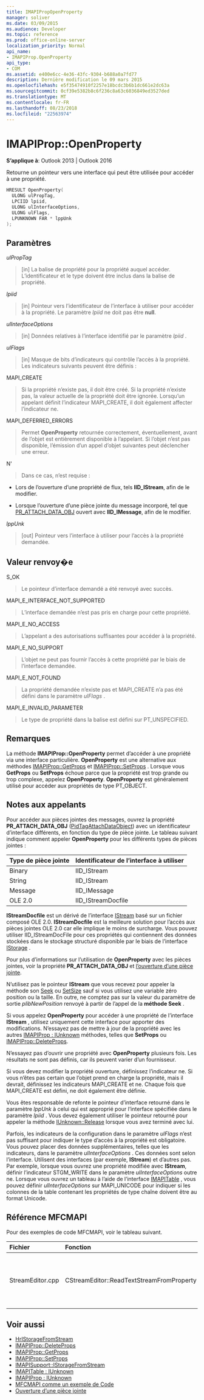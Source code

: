 ```yaml
---
title: IMAPIPropOpenProperty
manager: soliver
ms.date: 03/09/2015
ms.audience: Developer
ms.topic: reference
ms.prod: office-online-server
localization_priority: Normal
api_name:
- IMAPIProp.OpenProperty
api_type:
- COM
ms.assetid: e400e6cc-4e36-43fc-9304-b688a0a7fd77
description: Dernière modification le 09 mars 2015
ms.openlocfilehash: e5f35474910f2257e18bcdc3b6b1dc661e2dc63a
ms.sourcegitcommit: 0cf39e5382b8c6f236c8a63c6036849ed3527ded
ms.translationtype: MT
ms.contentlocale: fr-FR
ms.lasthandoff: 08/23/2018
ms.locfileid: "22563974"
---
```

# <a name="imapipropopenproperty"></a>IMAPIProp::OpenProperty

**S’applique à**: Outlook 2013 | Outlook 2016 
  
Retourne un pointeur vers une interface qui peut être utilisée pour accéder à une propriété.
  
```cpp
HRESULT OpenProperty(
  ULONG ulPropTag,
  LPCIID lpiid,
  ULONG ulInterfaceOptions,
  ULONG ulFlags,
  LPUNKNOWN FAR * lppUnk
);
```

## <a name="parameters"></a>Paramètres

 _ulPropTag_
  
> [in] La balise de propriété pour la propriété auquel accéder. L’identificateur et le type doivent être inclus dans la balise de propriété.
    
 _lpiid_
  
> [in] Pointeur vers l’identificateur de l’interface à utiliser pour accéder à la propriété. Le paramètre _lpiid_ ne doit pas être **null**.
    
 _ulInterfaceOptions_
  
> [in] Données relatives à l’interface identifié par le paramètre _lpiid_ . 
    
 _ulFlags_
  
> [in] Masque de bits d’indicateurs qui contrôle l’accès à la propriété. Les indicateurs suivants peuvent être définis :
    
MAPI_CREATE 
  
> Si la propriété n’existe pas, il doit être créé. Si la propriété n’existe pas, la valeur actuelle de la propriété doit être ignorée. Lorsqu’un appelant définit l’indicateur MAPI_CREATE, il doit également affecter l’indicateur ne.
    
MAPI_DEFERRED_ERRORS 
  
> Permet **OpenProperty** retournée correctement, éventuellement, avant de l’objet est entièrement disponible à l’appelant. Si l’objet n’est pas disponible, l’émission d’un appel d’objet suivantes peut déclencher une erreur. 
    
N' 
  
> Dans ce cas, n’est requise :
    
  - Lors de l’ouverture d’une propriété de flux, tels **IID_IStream**, afin de le modifier.
    
  - Lorsque l’ouverture d’une pièce jointe du message incorporé, tel que [PR_ATTACH_DATA_OBJ](pidtagattachdataobject-canonical-property.md) ouvert avec **IID_IMessage**, afin de le modifier.
    
 _lppUnk_
  
> [out] Pointeur vers l’interface à utiliser pour l’accès à la propriété demandée.
    
## <a name="return-value"></a>Valeur renvoy�e

S_OK 
  
> Le pointeur d’interface demandé a été renvoyé avec succès.
    
MAPI_E_INTERFACE_NOT_SUPPORTED 
  
> L’interface demandée n’est pas pris en charge pour cette propriété.
    
MAPI_E_NO_ACCESS 
  
> L’appelant a des autorisations suffisantes pour accéder à la propriété.
    
MAPI_E_NO_SUPPORT 
  
> L’objet ne peut pas fournir l’accès à cette propriété par le biais de l’interface demandée.
    
MAPI_E_NOT_FOUND 
  
> La propriété demandée n’existe pas et MAPI_CREATE n’a pas été défini dans le paramètre _ulFlags_ . 
    
MAPI_E_INVALID_PARAMETER 
  
> Le type de propriété dans la balise est défini sur PT_UNSPECIFIED.
    
## <a name="remarks"></a>Remarques

La méthode **IMAPIProp::OpenProperty** permet d’accéder à une propriété via une interface particulière. **OpenProperty** est une alternative aux méthodes [IMAPIProp::GetProps](imapiprop-getprops.md) et [IMAPIProp::SetProps](imapiprop-setprops.md) . Lorsque vous **GetProps** ou **SetProps** échoue parce que la propriété est trop grande ou trop complexe, appelez **OpenProperty**. **OpenProperty** est généralement utilisé pour accéder aux propriétés de type PT_OBJECT. 
  
## <a name="notes-to-callers"></a>Notes aux appelants

Pour accéder aux pièces jointes des messages, ouvrez la propriété **PR_ATTACH_DATA_OBJ** ([PidTagAttachDataObject](pidtagattachdataobject-canonical-property.md)) avec un identificateur d’interface différents, en fonction du type de pièce jointe. Le tableau suivant indique comment appeler **OpenProperty** pour les différents types de pièces jointes : 
  
|**Type de pièce jointe**|**Identificateur de l’interface à utiliser**|
|:-----|:-----|
|Binary  <br/> |IID_IStream  <br/> |
|String  <br/> |IID_IStream  <br/> |
|Message  <br/> |IID_IMessage  <br/> |
|OLE 2.0  <br/> |IID_IStreamDocfile  <br/> |
   
**IStreamDocfile** est un dérivé de l’interface [IStream](http://msdn.microsoft.com/en-us/library/aa380034%28VS.85%29.aspx) basé sur un fichier composé OLE 2.0. **IStreamDocfile** est la meilleure solution pour l’accès aux pièces jointes OLE 2.0 car elle implique le moins de surcharge. Vous pouvez utiliser IID_IStreamDocFile pour ces propriétés qui contiennent des données stockées dans le stockage structuré disponible par le biais de l’interface [IStorage](http://msdn.microsoft.com/en-us/library/aa380015%28VS.85%29.aspx) . 
  
Pour plus d’informations sur l’utilisation de **OpenProperty** avec les pièces jointes, voir la propriété **PR_ATTACH_DATA_OBJ** et [l’ouverture d’une pièce jointe](opening-an-attachment.md).
  
N’utilisez pas le pointeur **IStream** que vous recevez pour appeler la méthode son [Seek](http://msdn.microsoft.com/en-us/library/aa380043%28v=VS.85%29.aspx) ou [SetSize](http://msdn.microsoft.com/en-us/library/aa380044%28v=VS.85%29.aspx) sauf si vous utilisez une variable zéro position ou la taille. En outre, ne comptez pas sur la valeur du paramètre de sortie _plibNewPosition_ renvoyé à partir de l’appel de la **méthode Seek** . 
  
Si vous appelez **OpenProperty** pour accéder à une propriété de l’interface **IStream** , utilisez uniquement cette interface pour apporter des modifications. N’essayez pas de mettre à jour de la propriété avec les autres [IMAPIProp : IUnknown](imapipropiunknown.md) méthodes, telles que **SetProps** ou [IMAPIProp::DeleteProps](imapiprop-deleteprops.md). 
  
N’essayez pas d’ouvrir une propriété avec **OpenProperty** plusieurs fois. Les résultats ne sont pas définis, car ils peuvent varier d’un fournisseur. 
  
Si vous devez modifier la propriété ouverture, définissez l’indicateur ne. Si vous n’êtes pas certain que l’objet prend en charge la propriété, mais il devrait, définissez les indicateurs MAPI_CREATE et ne. Chaque fois que MAPI_CREATE est défini, ne doit également être définie.
  
Vous êtes responsable de refonte le pointeur d’interface retourné dans le paramètre _lppUnk_ à celui qui est approprié pour l’interface spécifiée dans le paramètre _lpiid_ . Vous devez également utiliser le pointeur retourné pour appeler la méthode [IUnknown::Release](http://msdn.microsoft.com/en-us/library/ms682317%28v=VS.85%29.aspx) lorsque vous avez terminé avec lui. 
  
Parfois, les indicateurs de la configuration dans le paramètre _ulFlags_ n’est pas suffisant pour indiquer le type d’accès à la propriété est obligatoire. Vous pouvez placer des données supplémentaires, telles que les indicateurs, dans le paramètre _ulInterfaceOptions_ . Ces données sont selon l’interface. Utilisent des interfaces (par exemple, **IStream**) et d’autres pas. Par exemple, lorsque vous ouvrez une propriété modifiée avec **IStream**, définir l’indicateur STGM_WRITE dans le paramètre _ulInterfaceOptions_ outre ne. Lorsque vous ouvrez un tableau à l’aide de l’interface [IMAPITable](imapitableiunknown.md) , vous pouvez définir _ulInterfaceOptions_ sur MAPI_UNICODE pour indiquer si les colonnes de la table contenant les propriétés de type chaîne doivent être au format Unicode. 
  
## <a name="mfcmapi-reference"></a>Référence MFCMAPI

Pour des exemples de code MFCMAPI, voir le tableau suivant.
  
|**Fichier**|**Fonction**|**Commentaire**|
|:-----|:-----|:-----|
|StreamEditor.cpp  <br/> |CStreamEditor::ReadTextStreamFromProperty  <br/> |MFCMAPI utilise la méthode **IMAPIProp::OpenProperty** pour récupérer une interface de flux de texte de grande taille et propriétés binaires.  <br/> |
   
## <a name="see-also"></a>Voir aussi

- [HrIStorageFromStream](hristoragefromstream.md) 
- [IMAPIProp::DeleteProps](imapiprop-deleteprops.md) 
- [IMAPIProp::GetProps](imapiprop-getprops.md)
- [IMAPIProp::SetProps](imapiprop-setprops.md)
- [IMAPISupport::IStorageFromStream](imapisupport-istoragefromstream.md)
- [IMAPITable : IUnknown](imapitableiunknown.md)
- [IMAPIProp : IUnknown](imapipropiunknown.md)
- [MFCMAPI comme un exemple de Code](mfcmapi-as-a-code-sample.md)
- [Ouverture d’une pièce jointe](opening-an-attachment.md)

